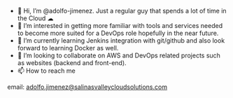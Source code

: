 - 👋 Hi, I’m @adolfo-jimenez. Just a regular guy that spends a lot of time in the Cloud ☁
- 👀 I’m interested in getting more familiar with tools and services needed to become more suited for
a DevOps role hopefully in the near future.
- 🌱 I’m currently learning Jenkins integration with git/github and also look forward to learning Docker as
well.
- 💞️ I’m looking to collaborate on AWS and DevOps related projects such as websites (backend and front-end).
- 📫 How to reach me 

email:
adolfo.jimenez@salinasvalleycloudsolutions.com


<!---
adolfo-jimenez/adolfo-jimenez is a ✨ special ✨ repository because its `README.md` (this file) appears on your GitHub profile.
You can click the Preview link to take a look at your changes.
--->
